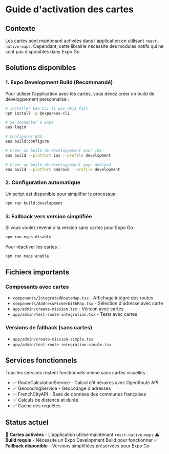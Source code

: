 # Guide d'activation des cartes

## Contexte
Les cartes sont maintenant activées dans l'application en utilisant `react-native-maps`. Cependant, cette librairie nécessite des modules natifs qui ne sont pas disponibles dans Expo Go.

## Solutions disponibles

### 1. Expo Development Build (Recommandé)
Pour utiliser l'application avec les cartes, vous devez créer un build de développement personnalisé :

```bash
# Installer EAS CLI si pas déjà fait
npm install -g @expo/eas-cli

# Se connecter à Expo
eas login

# Configurer EAS
eas build:configure

# Créer un build de développement pour iOS
eas build --platform ios --profile development

# Créer un build de développement pour Android
eas build --platform android --profile development
```

### 2. Configuration automatique
Un script est disponible pour simplifier le processus :

```bash
npm run build:development
```

### 3. Fallback vers version simplifiée
Si vous voulez revenir à la version sans cartes pour Expo Go :

```bash
npm run maps:disable
```

Pour réactiver les cartes :

```bash
npm run maps:enable
```

## Fichiers importants

### Composants avec cartes
- `components/IntegratedRouteMap.tsx` - Affichage intégré des routes
- `components/AddressPickerWithMap.tsx` - Sélection d'adresse avec carte
- `app/admin/create-mission.tsx` - Version avec cartes
- `app/admin/test-route-integration.tsx` - Tests avec cartes

### Versions de fallback (sans cartes)
- `app/admin/create-mission-simple.tsx`
- `app/admin/test-route-integration-simple.tsx`

## Services fonctionnels
Tous les services restent fonctionnels même sans cartes visuelles :
- ✅ RouteCalculationService - Calcul d'itinéraires avec OpenRoute API
- ✅ GeocodingService - Géocodage d'adresses
- ✅ FrenchCityAPI - Base de données des communes françaises
- ✅ Calculs de distance et durée
- ✅ Cache des requêtes

## Status actuel
🎯 **Cartes activées** - L'application utilise maintenant `react-native-maps`
⚠️ **Build requis** - Nécessite un Expo Development Build pour fonctionner
✅ **Fallback disponible** - Versions simplifiées préservées pour Expo Go
